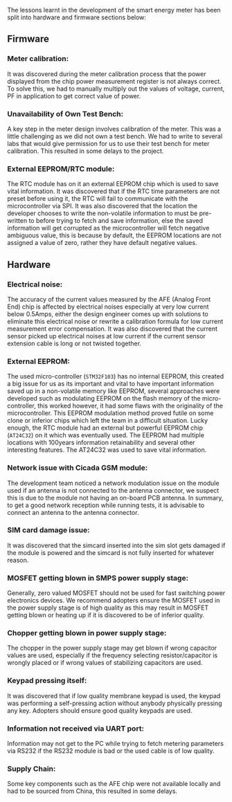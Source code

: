 The lessons learnt in the development of the smart energy meter has been split into hardware and firmware sections below:

## Firmware

### Meter calibration:

It was discovered during the meter calibration process that the power displayed from the chip power measurement register is not always correct.
To solve this, we had to manually multiply out the values of voltage, current, PF in application to get correct value of power.

### Unavailability of Own Test Bench:

A key step in the meter design involves calibration of the meter.
This was a little challenging as we did not own a test bench. We had to write to several labs that would give permission for us to use their test bench for meter calibration.
This resulted in some delays to the project.

### External EEPROM/RTC module:

The RTC module has on it an external EEPROM chip which is used to save vital information.
It was discovered that if the RTC time parameters are not preset before using it, the RTC will fail to communicate with the microcontroller via SPI.
It was also discovered that the location the developer chooses to write the non-volatile information to must be pre-written to before trying to fetch and save information, else the saved information will get corrupted as the microcontroller will fetch negative ambiguous value, this is because by default, the EEPROM locations are not assigned a value of zero, rather they have default negative values.

## Hardware

### Electrical noise:

The accuracy of the current values measured by the AFE (Analog Front End) chip is affected by electrical noises especially at very low current below 0.5Amps, either the design engineer comes up with solutions to eliminate this electrical noise or rewrite a calibration formula for low current measurement error compensation.
It was also discovered that the current sensor picked up electrical noises at low current if the current sensor extension cable is long or not twisted together.

### External EEPROM:

The used micro-controller (`STM32F103`) has no internal EEPROM, this created a big issue for us as its important and vital to have important information saved up in a non-volatile memory like EEPROM, several approaches were developed such as modulating EEPROM on the flash memory of the micro-controller, this worked however, it had some flaws with the originality of the microcontroller.
This EEPROM modulation method proved futile on some clone or inferior chips which left the team in a difficult situation. Lucky enough, the RTC module had an external but powerful EEPROM chip (`AT24C32`) on it which was eventually used.
The EEPROM had multiple locations with 100years information retainability and several other interesting features.
The AT24C32 was used to save vital information.

### Network issue with Cicada GSM module:

The development team noticed a network modulation issue on the module used if an antenna is not connected to the antenna connector, we suspect this is due to the module not having an on-board PCB antenna.
In summary, to get a good network reception while running tests, it is advisable to connect an antenna to the antenna connector.

### SIM card damage issue:

It was discovered that the simcard inserted into the sim slot gets damaged if the module is powered and the simcard is not fully inserted for whatever reason.

### MOSFET getting blown in SMPS power supply stage:

Generally, zero valued MOSFET should not be used for fast switching power electronics devices.
We recommend adopters ensure the MOSFET used in the power supply stage is of high quality as this may result in MOSFET getting blown or heating up if it is discovered to be of inferior quality.

### Chopper getting blown in power supply stage:

The chopper in the power supply stage may get blown if wrong capacitor values are used, especially if the frequency selecting resistor/capacitor is wrongly placed or if wrong values of stabilizing capacitors are used.

### Keypad pressing itself:

It was discovered that if low quality membrane keypad is used, the keypad was performing a self-pressing action without anybody physically pressing any key.
Adopters should ensure good quality keypads are used.

### Information not received via UART port:

Information may not get to the PC while trying to fetch metering parameters via RS232 if the RS232 module is bad or the used cable is of low quality.

### Supply Chain:

Some key components such as the AFE chip were not available locally and had to be sourced from China, this resulted in some delays.
